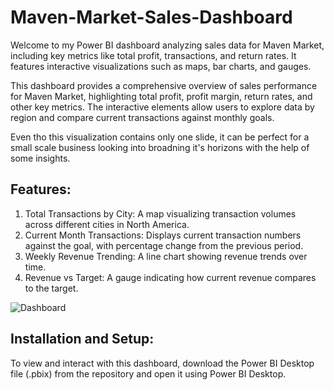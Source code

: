 # Maven-Market-Sales-Dashboard

Welcome to my Power BI dashboard analyzing sales data for Maven Market, including key metrics like total profit, transactions, and return rates. It features interactive visualizations such as maps, bar charts, and gauges.

This dashboard provides a comprehensive overview of sales performance for Maven Market, highlighting total profit, profit margin, return rates, and other key metrics. The interactive elements allow users to explore data by region and compare current transactions against monthly goals.

Even tho this visualization contains only one slide, it can be perfect for a small scale business looking into broadning it's horizons with the help of some insights.

## Features:

1. Total Transactions by City: A map visualizing transaction volumes across different cities in North America.
2. Current Month Transactions: Displays current transaction numbers against the goal, with percentage change from the previous period.
3. Weekly Revenue Trending: A line chart showing revenue trends over time.
4. Revenue vs Target: A gauge indicating how current revenue compares to the target.

![Dashboard](https://github.com/user-attachments/assets/7429aa06-381b-448c-b29b-3c34f1b45b94)


## Installation and Setup:

To view and interact with this dashboard, download the Power BI Desktop file (.pbix) from the repository and open it using Power BI Desktop.
